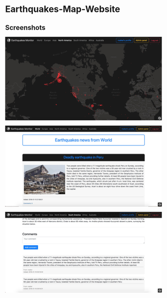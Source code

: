 # Earthquakes-Map-Website

## Screenshots

<p align="center">
<img src="https://raw.githubusercontent.com/maikelSoFly/Earthquakes-Map-Website/master/docs/sc1.jpg"/>
</p>
<p align="center">
<img src="https://raw.githubusercontent.com/maikelSoFly/Earthquakes-Map-Website/master/docs/sc2.jpg"/>
</p>
<p align="center">
<img src="https://raw.githubusercontent.com/maikelSoFly/Earthquakes-Map-Website/master/docs/sc3.jpg"/>
</p>
